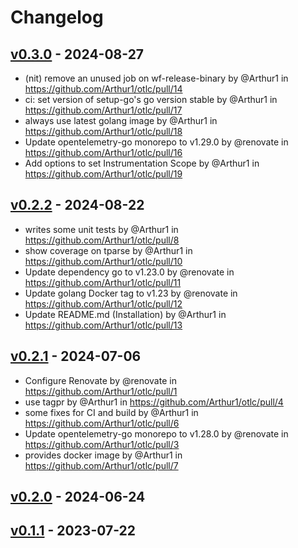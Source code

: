 # Changelog

## [v0.3.0](https://github.com/Arthur1/otlc/compare/v0.2.2...v0.3.0) - 2024-08-27
- (nit) remove an unused job on wf-release-binary by @Arthur1 in https://github.com/Arthur1/otlc/pull/14
- ci: set version of setup-go's go version stable by @Arthur1 in https://github.com/Arthur1/otlc/pull/17
- always use latest golang image by @Arthur1 in https://github.com/Arthur1/otlc/pull/18
- Update opentelemetry-go monorepo to v1.29.0 by @renovate in https://github.com/Arthur1/otlc/pull/16
- Add options to set Instrumentation Scope by @Arthur1 in https://github.com/Arthur1/otlc/pull/19

## [v0.2.2](https://github.com/Arthur1/otlc/compare/v0.2.1...v0.2.2) - 2024-08-22
- writes some unit tests by @Arthur1 in https://github.com/Arthur1/otlc/pull/8
- show coverage on tparse by @Arthur1 in https://github.com/Arthur1/otlc/pull/10
- Update dependency go to v1.23.0 by @renovate in https://github.com/Arthur1/otlc/pull/11
- Update golang Docker tag to v1.23 by @renovate in https://github.com/Arthur1/otlc/pull/12
- Update README.md (Installation) by @Arthur1 in https://github.com/Arthur1/otlc/pull/13

## [v0.2.1](https://github.com/Arthur1/otlc/compare/v0.2.0...v0.2.1) - 2024-07-06
- Configure Renovate by @renovate in https://github.com/Arthur1/otlc/pull/1
- use tagpr by @Arthur1 in https://github.com/Arthur1/otlc/pull/4
- some fixes for CI and build by @Arthur1 in https://github.com/Arthur1/otlc/pull/6
- Update opentelemetry-go monorepo to v1.28.0 by @renovate in https://github.com/Arthur1/otlc/pull/3
- provides docker image by @Arthur1 in https://github.com/Arthur1/otlc/pull/7

## [v0.2.0](https://github.com/Arthur1/otlc/compare/v0.1.1...v0.2.0) - 2024-06-24

## [v0.1.1](https://github.com/Arthur1/otlc/commits/v0.1.1) - 2023-07-22
